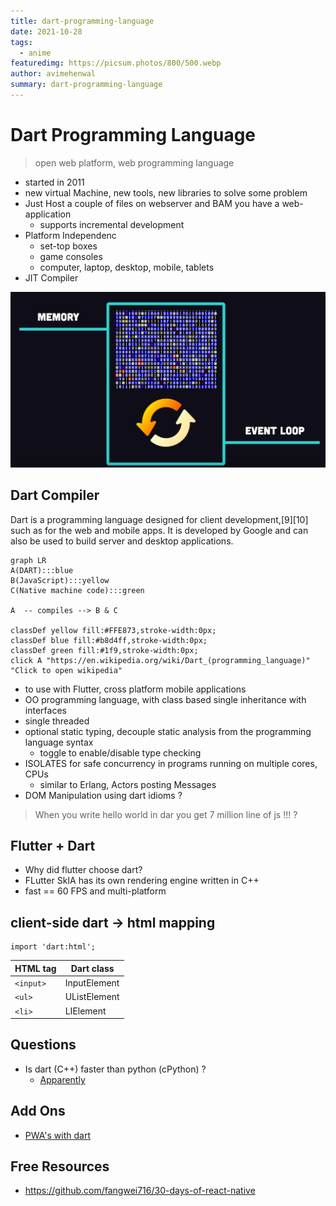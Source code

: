 ```yaml
---
title: dart-programming-language
date: 2021-10-28
tags:
  - anime
featuredimg: https://picsum.photos/800/500.webp
author: avimehenwal
summary: dart-programming-language
---
```


# Dart Programming Language

> open web platform, web programming language

- started in 2011
- new virtual Machine, new tools, new libraries to solve some problem
- Just Host a couple of files on webserver and BAM you have a web-application
  - supports incremental development
- Platform Independenc
  - set-top boxes
  - game consoles
  - computer, laptop, desktop, mobile, tablets
- JIT Compiler

![Dart isolate for concurrency](../.vuepress/public/img/mobile/dart-isolate-4-concurrency.png)

## Dart Compiler

Dart is a programming language designed for client development,[9][10] such as for the web and mobile apps. It is developed by Google and can also be used to build server and desktop applications.

```mermaid
graph LR
A(DART):::blue
B(JavaScript):::yellow
C(Native machine code):::green

A  -- compiles --> B & C

classDef yellow fill:#FFE873,stroke-width:0px;
classDef blue fill:#b8d4ff,stroke-width:0px;
classDef green fill:#1f9,stroke-width:0px;
click A "https://en.wikipedia.org/wiki/Dart_(programming_language)" "Click to open wikipedia"
```

- to use with Flutter, cross platform mobile applications
- OO programming language, with class based single inheritance with interfaces
- single threaded
- optional static typing, decouple static analysis from the programming language syntax
  - toggle to enable/disable type checking
- ISOLATES for safe concurrency in programs running on multiple cores, CPUs
  - similar to Erlang, Actors posting Messages
- DOM Manipulation using dart idioms ?

> When you write hello world in dar you get 7 million line of js !!! ?

## Flutter + Dart

- Why did flutter choose dart?
- FLutter SkIA has its own rendering engine written in C++
- fast == 60 FPS and multi-platform

## client-side dart -> html mapping

```
import 'dart:html';
```

| HTML tag  | Dart class   |
| --------- | ------------ |
| `<input>` | InputElement |
| `<ul>`    | UListElement |
| `<li>`    | LIElement    |

## Questions

- Is dart (C++) faster than python (cPython) ?
  - [Apparently](https://programming-language-benchmarks.vercel.app/dart-vs-python)

## Add Ons

- [PWA's with dart](https://pub.dev/packages/pwa)

## Free Resources

- https://github.com/fangwei716/30-days-of-react-native

<Footer />
